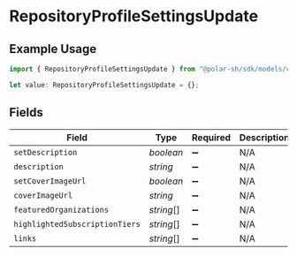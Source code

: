 # RepositoryProfileSettingsUpdate

## Example Usage

```typescript
import { RepositoryProfileSettingsUpdate } from "@polar-sh/sdk/models/components/repositoryprofilesettingsupdate.js";

let value: RepositoryProfileSettingsUpdate = {};
```

## Fields

| Field                          | Type                           | Required                       | Description                    |
| ------------------------------ | ------------------------------ | ------------------------------ | ------------------------------ |
| `setDescription`               | *boolean*                      | :heavy_minus_sign:             | N/A                            |
| `description`                  | *string*                       | :heavy_minus_sign:             | N/A                            |
| `setCoverImageUrl`             | *boolean*                      | :heavy_minus_sign:             | N/A                            |
| `coverImageUrl`                | *string*                       | :heavy_minus_sign:             | N/A                            |
| `featuredOrganizations`        | *string*[]                     | :heavy_minus_sign:             | N/A                            |
| `highlightedSubscriptionTiers` | *string*[]                     | :heavy_minus_sign:             | N/A                            |
| `links`                        | *string*[]                     | :heavy_minus_sign:             | N/A                            |